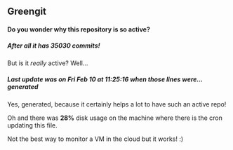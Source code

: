 ## Greengit

#### Do you wonder why this repository is so active?

##### After all it has 35030 commits!

But is it *really* active? Well...

##### Last update was on Fri Feb 10 at 11:25:16 when those lines were... generated

Yes, generated, because it certainly helps a lot to have such an active repo!

Oh and there was **28%** disk usage on the machine
where there is the cron updating this file.

Not the best way to monitor a VM in the cloud but it works! :)
